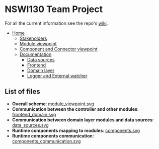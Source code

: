 # NSWI130 Team Project

For all the current information see the repo's [wiki](https://github.com/jiriklepl/NSWI130-Team-Project/wiki/).

* [Home](https://github.com/jiriklepl/NSWI130-Team-Project/wiki/Home)
  * [Stakeholders](https://github.com/jiriklepl/NSWI130-Team-Project/wiki/Stakeholders)
  * [Module viewpoint](https://github.com/jiriklepl/NSWI130-Team-Project/wiki/Module-viewpoint)
  * [Component and Connector viewpoint](https://github.com/jiriklepl/NSWI130-Team-Project/wiki/Component-and-Connector-viewpoint)
  * [Documentation](https://github.com/jiriklepl/NSWI130-Team-Project/wiki/Documentation)
    * [Data sources](https://github.com/jiriklepl/NSWI130-Team-Project/wiki/Data-sources-documentation)
    * [Frontend](https://github.com/jiriklepl/NSWI130-Team-Project/wiki/Frontend-documentation)
    * [Domain layer](https://github.com/jiriklepl/NSWI130-Team-Project/wiki/Domain-layer-documentation)
    * [Logger and External watcher](https://github.com/jiriklepl/NSWI130-Team-Project/wiki/Logger-and-External-watcher-documentation)

## List of files

- **Overall scheme**: [module_viewpoint.svg](documents/module_viewpoint.svg)
- **Communication between the controller and other modules**: [frontend_domain.svg](documents/frontend_domain.svg)
- **Communication between domain layer modules and data sources**: [data_sources.svg](documents/data_sources.svg)
- **Runtime components mapping to modules**: [components.svg](documents/components.svg)
- **Runtime components communication**: [components_communication.svg](documents/components_communication.svg)
